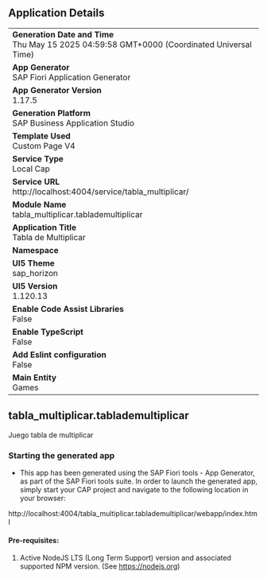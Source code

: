 ## Application Details
|               |
| ------------- |
|**Generation Date and Time**<br>Thu May 15 2025 04:59:58 GMT+0000 (Coordinated Universal Time)|
|**App Generator**<br>SAP Fiori Application Generator|
|**App Generator Version**<br>1.17.5|
|**Generation Platform**<br>SAP Business Application Studio|
|**Template Used**<br>Custom Page V4|
|**Service Type**<br>Local Cap|
|**Service URL**<br>http://localhost:4004/service/tabla_multiplicar/|
|**Module Name**<br>tabla_multiplicar.tablademultiplicar|
|**Application Title**<br>Tabla de Multiplicar|
|**Namespace**<br>|
|**UI5 Theme**<br>sap_horizon|
|**UI5 Version**<br>1.120.13|
|**Enable Code Assist Libraries**<br>False|
|**Enable TypeScript**<br>False|
|**Add Eslint configuration**<br>False|
|**Main Entity**<br>Games|

## tabla_multiplicar.tablademultiplicar

Juego tabla de multiplicar

### Starting the generated app

-   This app has been generated using the SAP Fiori tools - App Generator, as part of the SAP Fiori tools suite.  In order to launch the generated app, simply start your CAP project and navigate to the following location in your browser:

http://localhost:4004/tabla_multiplicar.tablademultiplicar/webapp/index.html

#### Pre-requisites:

1. Active NodeJS LTS (Long Term Support) version and associated supported NPM version.  (See https://nodejs.org)



